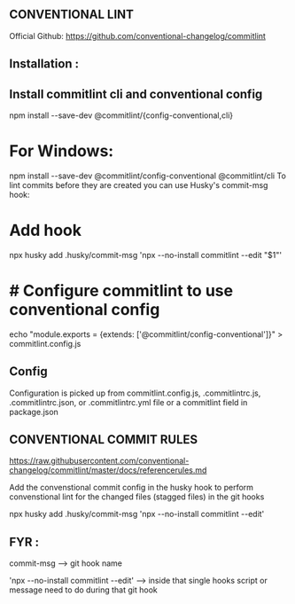 ## CONVENTIONAL LINT

Official Github:
https://github.com/conventional-changelog/commitlint

## Installation :

## Install commitlint cli and conventional config

npm install --save-dev @commitlint/{config-conventional,cli}

# For Windows:

npm install --save-dev @commitlint/config-conventional @commitlint/cli
To lint commits before they are created you can use Husky's commit-msg hook:

# Add hook

npx husky add .husky/commit-msg 'npx --no-install commitlint --edit "$1"'

# # Configure commitlint to use conventional config

echo "module.exports = {extends: ['@commitlint/config-conventional']}" > commitlint.config.js

## Config

Configuration is picked up from commitlint.config.js, .commitlintrc.js, .commitlintrc.json, or .commitlintrc.yml file or a commitlint field in package.json

## CONVENTIONAL COMMIT RULES

https://raw.githubusercontent.com/conventional-changelog/commitlint/master/docs/referencerules.md

Add the convenstional commit config in the husky hook to perform convenstional lint for the changed files (stagged files) in the git hooks

npx husky add .husky/commit-msg 'npx --no-install commitlint --edit'

## FYR :

commit-msg --> git hook name

'npx --no-install commitlint --edit' --> inside that single hooks script or message need to do during that git hook
